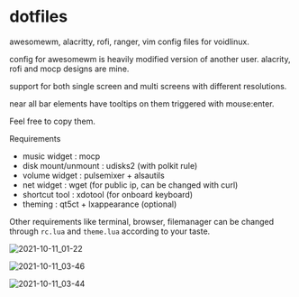 # dotfiles
awesomewm, alacritty, rofi, ranger, vim config files for voidlinux.

config for awesomewm is heavily modified version of another user. 
alacrity, rofi and mocp designs are mine.

support for both single screen and multi screens with different resolutions.

near all bar elements have tooltips on them triggered with mouse:enter.

Feel free to copy them.

Requirements
- music widget         : mocp
- disk mount/unmount   : udisks2 (with polkit rule)
- volume widget        : pulsemixer + alsautils
- net widget           : wget (for public ip, can be changed with curl)
- shortcut tool        : xdotool (for onboard keyboard)
- theming              : qt5ct + lxappearance (optional)

Other requirements like terminal, browser, filemanager can be changed through `rc.lua` and `theme.lua` according to your taste.

![2021-10-11_01-22](https://user-images.githubusercontent.com/76511536/136715002-1e41b69c-f634-48dd-b2c6-a4cbf2688385.png)

![2021-10-11_03-46](https://user-images.githubusercontent.com/76511536/136719105-a091e9e1-4cea-4d01-afd4-76cfa61f9b0b.png)

![2021-10-11_03-44](https://user-images.githubusercontent.com/76511536/136719008-8632ef68-0c8e-4d35-8275-39772e8d01bc.png)

